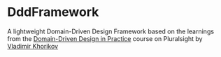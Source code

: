 # DddFramework
A lightweight Domain-Driven Design Framework based on the learnings from the [Domain-Driven Design in Practice](https://app.pluralsight.com/library/courses/domain-driven-design-in-practice/table-of-contents) course on Pluralsight by [Vladimir Khorikov](http://enterprisecraftsmanship.com/about/)
